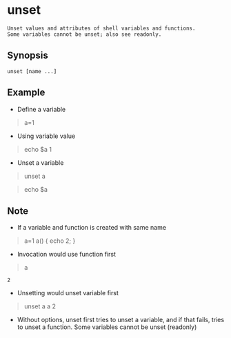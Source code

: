 # unset

    Unset values and attributes of shell variables and functions.
    Some variables cannot be unset; also see readonly.

## Synopsis

`unset [name ...]`

## Example

* Define a variable

> a=1

* Using variable value

> echo $a
    1

* Unset a variable

> unset a

> echo $a

## Note

* If a variable and function is created with same name

> a=1
> a() { echo 2; }

* Invocation would use function first

> a

    2

* Unsetting would unset variable first

> unset a
> a
2

* Without options, unset first tries to unset a variable, and if that fails, tries to unset a function. Some variables cannot be unset (readonly)

